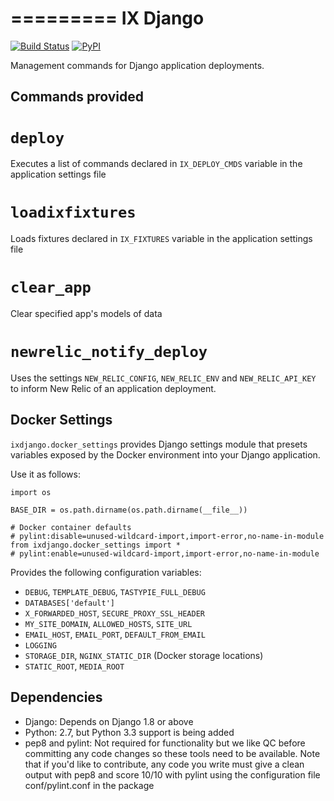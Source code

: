 =========
IX Django
=========

[![Build Status](https://travis-ci.org/infoxchange/ixdjango.svg?branch=master)](https://travis-ci.org/infoxchange/ixdjango)
[![PyPI](https://img.shields.io/pypi/v/ixdjango.svg?maxAge=2592000)](https://pypi.python.org/pypi/IXDjango)

Management commands for Django application deployments.


Commands provided
-----------------

`deploy`
========

Executes a list of commands declared in `IX_DEPLOY_CMDS` variable in the
application settings file

`loadixfixtures`
================

Loads fixtures declared in `IX_FIXTURES` variable in the application settings
file

`clear_app`
===========

Clear specified app's models of data

`newrelic_notify_deploy`
========================

Uses the settings `NEW_RELIC_CONFIG`, `NEW_RELIC_ENV` and `NEW_RELIC_API_KEY`
to inform New Relic of an application deployment.

Docker Settings
---------------

`ixdjango.docker_settings` provides Django settings module that presets
variables exposed by the Docker environment into your Django application.

Use it as follows:

    import os

    BASE_DIR = os.path.dirname(os.path.dirname(__file__))

    # Docker container defaults
    # pylint:disable=unused-wildcard-import,import-error,no-name-in-module
    from ixdjango.docker_settings import *
    # pylint:enable=unused-wildcard-import,import-error,no-name-in-module

Provides the following configuration variables:

 * `DEBUG`, `TEMPLATE_DEBUG`, `TASTYPIE_FULL_DEBUG`
 * `DATABASES['default']`
 * `X_FORWARDED_HOST`, `SECURE_PROXY_SSL_HEADER`
 * `MY_SITE_DOMAIN`, `ALLOWED_HOSTS`, `SITE_URL`
 * `EMAIL_HOST`, `EMAIL_PORT`, `DEFAULT_FROM_EMAIL`
 * `LOGGING`
 * `STORAGE_DIR`, `NGINX_STATIC_DIR` (Docker storage locations)
 * `STATIC_ROOT`, `MEDIA_ROOT`


Dependencies
------------

* Django: Depends on Django 1.8 or above
* Python: 2.7, but Python 3.3 support is being added
* pep8 and pylint: Not required for functionality but we like QC before
committing any code changes so these tools need to be available. Note that
if you'd like to contribute, any code you write must give a clean output with
pep8 and score 10/10 with pylint using the configuration file
conf/pylint.conf in the package
